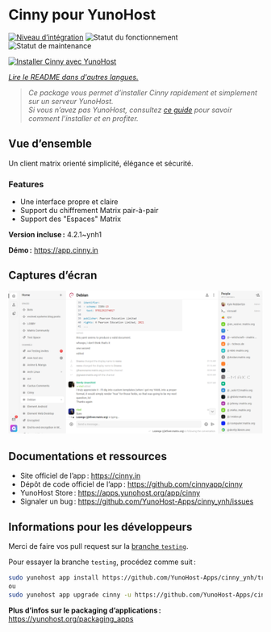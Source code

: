 <!--
Nota bene : ce README est automatiquement généré par <https://github.com/YunoHost/apps/tree/master/tools/readme_generator>
Il NE doit PAS être modifié à la main.
-->

# Cinny pour YunoHost

[![Niveau d’intégration](https://dash.yunohost.org/integration/cinny.svg)](https://ci-apps.yunohost.org/ci/apps/cinny/) ![Statut du fonctionnement](https://ci-apps.yunohost.org/ci/badges/cinny.status.svg) ![Statut de maintenance](https://ci-apps.yunohost.org/ci/badges/cinny.maintain.svg)

[![Installer Cinny avec YunoHost](https://install-app.yunohost.org/install-with-yunohost.svg)](https://install-app.yunohost.org/?app=cinny)

*[Lire le README dans d'autres langues.](./ALL_README.md)*

> *Ce package vous permet d’installer Cinny rapidement et simplement sur un serveur YunoHost.*  
> *Si vous n’avez pas YunoHost, consultez [ce guide](https://yunohost.org/install) pour savoir comment l’installer et en profiter.*

## Vue d’ensemble

Un client matrix orienté simplicité, élégance et sécurité.

### Features

- Une interface propre et claire
- Support du chiffrement Matrix pair-à-pair
- Support des "Espaces" Matrix


**Version incluse :** 4.2.1~ynh1

**Démo :** <https://app.cinny.in>

## Captures d’écran

![Capture d’écran de Cinny](./doc/screenshots/screenshot.png)

## Documentations et ressources

- Site officiel de l’app : <https://cinny.in>
- Dépôt de code officiel de l’app : <https://github.com/cinnyapp/cinny>
- YunoHost Store : <https://apps.yunohost.org/app/cinny>
- Signaler un bug : <https://github.com/YunoHost-Apps/cinny_ynh/issues>

## Informations pour les développeurs

Merci de faire vos pull request sur la [branche `testing`](https://github.com/YunoHost-Apps/cinny_ynh/tree/testing).

Pour essayer la branche `testing`, procédez comme suit :

```bash
sudo yunohost app install https://github.com/YunoHost-Apps/cinny_ynh/tree/testing --debug
ou
sudo yunohost app upgrade cinny -u https://github.com/YunoHost-Apps/cinny_ynh/tree/testing --debug
```

**Plus d’infos sur le packaging d’applications :** <https://yunohost.org/packaging_apps>
